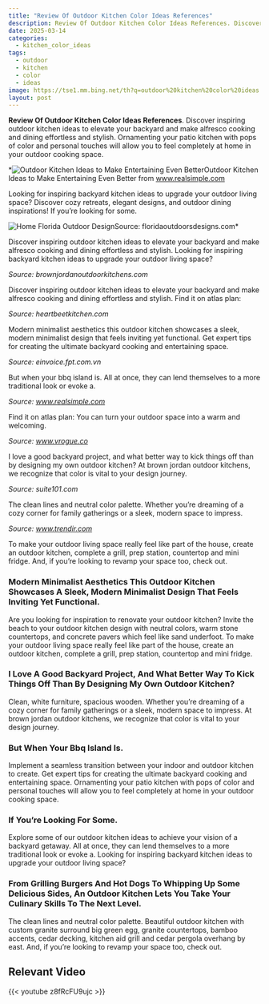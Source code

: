 ```yaml
---
title: "Review Of Outdoor Kitchen Color Ideas References"
description: Review Of Outdoor Kitchen Color Ideas References. Discover inspiring outdoor kitchen ideas to elevate your backyard and make alfresco cooking and dining effortl...
date: 2025-03-14
categories:
  - kitchen_color_ideas
tags:
  - outdoor
  - kitchen
  - color
  - ideas
image: https://tse1.mm.bing.net/th?q=outdoor%20kitchen%20color%20ideas
layout: post
---
```


**Review Of Outdoor Kitchen Color Ideas References**. Discover inspiring outdoor kitchen ideas to elevate your backyard and make alfresco cooking and dining effortless and stylish. Ornamenting your patio kitchen with pops of color and personal touches will allow you to feel completely at home in your outdoor cooking space.

*![Outdoor Kitchen Ideas to Make Entertaining Even Better](https://i2.wp.com/www.realsimple.com/thmb/NeAMVfAv23HSbuZ8k5WPHL6P4Zc=/1500x0/filters:no_upscale():max_bytes(150000):strip_icc()/LHDesigns_Photog_LaurenPressey-3121b74492ae4c5e80aa6d14bc29226f.jpg)Outdoor Kitchen Ideas to Make Entertaining Even Better from www.realsimple.com

Looking for inspiring backyard kitchen ideas to upgrade your outdoor living space? Discover cozy retreats, elegant designs, and outdoor dining inspirations! If you’re looking for some.

![Home Florida Outdoor Design](https://i2.wp.com/floridaoutdoorsdesigns.com/wp-content/uploads/2024/01/outdoor-kitchen-final-22.jpg)Source: floridaoutdoorsdesigns.com*

Discover inspiring outdoor kitchen ideas to elevate your backyard and make alfresco cooking and dining effortless and stylish. Looking for inspiring backyard kitchen ideas to upgrade your outdoor living space?

*Source: brownjordanoutdoorkitchens.com*

Discover inspiring outdoor kitchen ideas to elevate your backyard and make alfresco cooking and dining effortless and stylish. Find it on atlas plan:

*Source: heartbeetkitchen.com*

Modern minimalist aesthetics this outdoor kitchen showcases a sleek, modern minimalist design that feels inviting yet functional. Get expert tips for creating the ultimate backyard cooking and entertaining space.

*Source: einvoice.fpt.com.vn*

But when your bbq island is. All at once, they can lend themselves to a more traditional look or evoke a.

*Source: www.realsimple.com*

Find it on atlas plan: You can turn your outdoor space into a warm and welcoming.

*Source: www.vrogue.co*

I love a good backyard project, and what better way to kick things off than by designing my own outdoor kitchen? At brown jordan outdoor kitchens, we recognize that color is vital to your design journey.

*Source: suite101.com*

The clean lines and neutral color palette. Whether you’re dreaming of a cozy corner for family gatherings or a sleek, modern space to impress.

*Source: www.trendir.com*

To make your outdoor living space really feel like part of the house, create an outdoor kitchen, complete a grill, prep station, countertop and mini fridge. And, if you’re looking to revamp your space too, check out.

### Modern Minimalist Aesthetics This Outdoor Kitchen Showcases A Sleek, Modern Minimalist Design That Feels Inviting Yet Functional.

Are you looking for inspiration to renovate your outdoor kitchen? Invite the beach to your outdoor kitchen design with neutral colors, warm stone countertops, and concrete pavers which feel like sand underfoot. To make your outdoor living space really feel like part of the house, create an outdoor kitchen, complete a grill, prep station, countertop and mini fridge.

### I Love A Good Backyard Project, And What Better Way To Kick Things Off Than By Designing My Own Outdoor Kitchen?

Clean, white furniture, spacious wooden. Whether you’re dreaming of a cozy corner for family gatherings or a sleek, modern space to impress. At brown jordan outdoor kitchens, we recognize that color is vital to your design journey.

### But When Your Bbq Island Is.

Implement a seamless transition between your indoor and outdoor kitchen to create. Get expert tips for creating the ultimate backyard cooking and entertaining space. Ornamenting your patio kitchen with pops of color and personal touches will allow you to feel completely at home in your outdoor cooking space.

### If You’re Looking For Some.

Explore some of our outdoor kitchen ideas to achieve your vision of a backyard getaway. All at once, they can lend themselves to a more traditional look or evoke a. Looking for inspiring backyard kitchen ideas to upgrade your outdoor living space?

### From Grilling Burgers And Hot Dogs To Whipping Up Some Delicious Sides, An Outdoor Kitchen Lets You Take Your Culinary Skills To The Next Level.

The clean lines and neutral color palette. Beautiful outdoor kitchen with custom granite surround big green egg, granite countertops, bamboo accents, cedar decking, kitchen aid grill and cedar pergola overhang by east. And, if you’re looking to revamp your space too, check out.

## Relevant Video

{{< youtube z8fRcFU9ujc >}}

